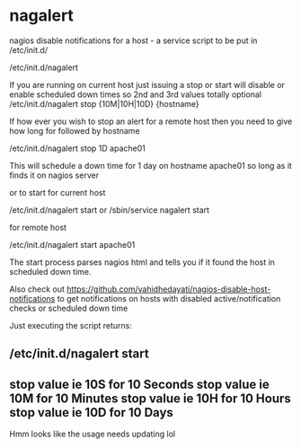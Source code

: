 nagalert
========

nagios disable notifications for a host - a service script to be put in /etc/init.d/


/etc/init.d/nagalert 


If you are running on current host just issuing a stop or start will disable or enable scheduled down times so 2nd and 3rd values totally optional
/etc/init.d/nagalert  stop {10M|10H|10D} {hostname}


If how ever you wish to stop an alert for a remote host then you need to give how long for followed by hostname

/etc/init.d/nagalert  stop 1D apache01

This will schedule a down time for 1 day on hostname apache01 so long as it finds it on nagios server 

or to start for current host 

/etc/init.d/nagalert start  or /sbin/service nagalert start

for remote host

/etc/init.d/nagalert start apache01

The start process parses nagios html and tells you if it found the host in scheduled down time.


Also check out https://github.com/vahidhedayati/nagios-disable-host-notifications to get notifications on hosts with disabled active/notification checks or scheduled down time





Just executing the script returns:

/etc/init.d/nagalert start 
----------------------------------
stop value ie 10S for 10 Seconds
stop value ie 10M for 10 Minutes
stop value ie 10H for 10 Hours
stop value ie 10D for 10 Days
----------------------------------

Hmm looks like the usage needs updating lol

